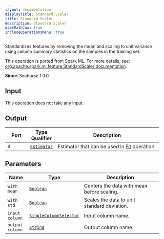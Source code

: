 ```yaml
---
layout: documentation
displayTitle: Standard Scaler
title: Standard Scaler
description: Standard Scaler
usesMathJax: true
includeOperationsMenu: true
---
```

Standardizes features by removing the mean and scaling to unit variance using column summary statistics on the samples in the training set.

This operation is ported from Spark ML. For more details, see: <a target="_blank" href="http://spark.apache.org/docs/1.5.2/api/scala/index.html#org.apache.spark.ml.feature.StandardScaler">org.apache.spark.ml.feature.StandardScaler documentation</a>.

**Since**: Seahorse 1.0.0

## Input

This operation does not take any input.

## Output


<table>
<thead>
<tr>
<th style="width:15%">Port</th>
<th style="width:15%">Type Qualifier</th>
<th style="width:70%">Description</th>
</tr>
</thead>
<tbody>
    <tr><td><code>0</code></td><td><code><a href="../classes/estimator.html">Estimator</a></code></td><td>Estimator that can be used in <a href="fit.html">Fit</a> operation</td></tr>
</tbody>
</table>
    

## Parameters


<table class="table">
<thead>
<tr>
<th style="width:15%">Name</th>
<th style="width:15%">Type</th>
<th style="width:70%">Description</th>
</tr>
</thead>
<tbody>
    
<tr>
<td><code>with mean</code></td>
<td><code><a href="../parameters.html#boolean">Boolean</a></code></td>
<td>Centers the data with mean before scaling.</td>
</tr>
    
<tr>
<td><code>with std</code></td>
<td><code><a href="../parameters.html#boolean">Boolean</a></code></td>
<td>Scales the data to unit standard deviation.</td>
</tr>
    
<tr>
<td><code>input column</code></td>
<td><code><a href="../parameters.html#single_column_selector">SingleColumnSelector</a></code></td>
<td>Input column name.</td>
</tr>
    
<tr>
<td><code>output column</code></td>
<td><code><a href="../parameters.html#string">String</a></code></td>
<td>Output column name.</td>
</tr>
    
</tbody>
</table>
    
